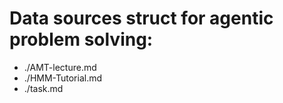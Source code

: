 # Data sources struct for agentic problem solving:
- ./AMT-lecture.md
- ./HMM-Tutorial.md
- ./task.md
